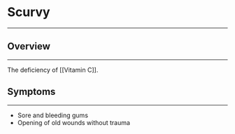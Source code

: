 # Scurvy
___
## Overview
---

The deficiency of [[Vitamin C]].

## Symptoms
---
- Sore and bleeding gums
- Opening of old wounds without trauma
